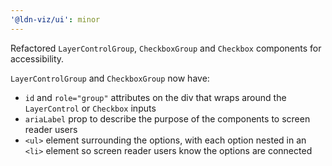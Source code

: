 ```yaml
---
'@ldn-viz/ui': minor
---
```


Refactored `LayerControlGroup`, `CheckboxGroup` and `Checkbox` components for accessibility.

`LayerControlGroup` and `CheckboxGroup` now have:

- `id` and `role="group"` attributes on the div that wraps around the `LayerControl` or `Checkbox` inputs
- `ariaLabel` prop to describe the purpose of the components to screen reader users
- `<ul>` element surrounding the options, with each option nested in an `<li>` element so screen reader users know the options are connected

